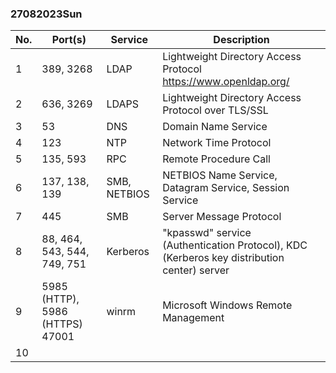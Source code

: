 ### 27082023Sun

| No. | Port(s) | Service | Description |
|-----|-------|-----------|--------------|
| 1 | 389, 3268 | LDAP | Lightweight Directory Access Protocol https://www.openldap.org/ |
| 2 | 636, 3269 | LDAPS | Lightweight Directory Access Protocol over TLS/SSL |
| 3 | 53 | DNS | Domain Name Service |
| 4 | 123 | NTP | Network Time Protocol |
| 5 | 135, 593 | RPC | Remote Procedure Call |
| 6 | 137, 138, 139 | SMB, NETBIOS | NETBIOS Name Service, Datagram Service, Session Service |
| 7 | 445 | SMB | Server Message Protocol |
| 8 | 88, 464, 543, 544, 749, 751 | Kerberos | "kpasswd" service (Authentication Protocol), KDC (Kerberos key distribution center) server |
| 9 | 5985 (HTTP), 5986 (HTTPS) 47001 | winrm | Microsoft Windows Remote Management |
| 10 | 
